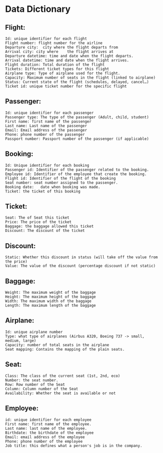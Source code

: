 # Data Dictionary

## Flight:
	Id: unique identifier for each flight
	Flight number: flight number for the airline
	Departure city:  city where the flight departs from
	Arrival city: city where	the flight arrives at
	Departure datetime: time and date when the flight departs.
	Arrival datetime: time and date when the flight arrives.
	Flight duration: Total duration of the flight
	Tickets: Different ticket types for this flight
	Airplane type: Type of airplane used for the flight.
	Capacity: Maximum number of seats in the flight (linked to airplane)
	Status: Current state of the flight (schedules, delayed, cancel…) 
	Ticket id: unique ticket number for the specific flight
	
## Passenger:
	Id: unique identifier for each passenger
	Passenger type: The type of the passenger (Adult, child, student)
	First name: first name of the passenger
	Last name: Last name of the passenger
	Email: Email address of the passenger
	Phone: phone number of the passenger
	Passport number: Passport number of the passenger (if applicable)
## Booking:
	Id: Unique identifier for each booking
	Passenger id: Identifier of the passenger related to the booking.
	Employee id: Identifier of the employee that create the booking.
	Flight id: Identifier of the flight of the booking
	Seat number: seat number assigned to the passenger.
	Booking date: 	date when booking was made.
	Ticket: the ticket of this booking
## Ticket:
	Seat: The of Seat this ticket
	Price: The price of the ticket
	Baggage: the baggage allowed this ticket
	Discount: The discount of the ticket
## Discount:
	Static: Whether this discount in status (will take off the value from the price)
	Value: The value of the discount (percentage discount if not static)
## Baggage:
 	Weight: The maximum weight of the baggage
	Height: The maximum height of the baggage
	Width: The maximum width of the baggage
	Length: The maximum length of the baggage
## Airplane:
	Id: unique airplane number
	Type: what type of airplanes (Airbus A320, Boeing 737 -> small, medium, large)
	Capacity: number of total seats in the airplane
	Seat mapping: Contains the mapping of the plain seats.
## Seat:
	Class: The class of the current seat (1st, 2nd, eco)
	Number: the seat number.
	Row: Row number of the Seat
	Column: Column number of the Seat
	Availability: Whether the seat is available or not
## Employee:
	id: unique identifier for each employee
	First name: first name of the employee.
	Last name: last name of the employee.
	Birthdate: the birthdate of the employee
	Email: email address of the employee
	Phone: phone number of the employee
	Job title: this defines what a person's job is in the company. 

